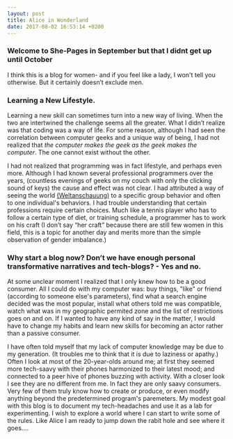 ```yaml
---
layout: post
title: Alice in Wonderland
date: 2017-08-02 16:53:14 +0200
---
```




### Welcome to She-Pages in September but that I didnt get up until October
I think this is a blog for women- and if you feel like a lady, I won't tell you otherwise. But it certainly doesn’t exclude men.

### Learning a New Lifestyle.

Learning a new skill can sometimes turn into a new way of living. When the two are intertwined the challenge seems all the greater. What I didn’t realize was that coding was a way of life. For some reason, although I had seen the correlation between computer geeks and a unique way of being, I had not realized that *the computer makes the geek as the geek makes the computer*. 
The one cannot exist without the other.

 I had not realized that programming was in fact lifestyle, and perhaps even more. Although I had known several professional programmers over the years, (countless evenings of geeks on my couch with only the clicking sound of keys) the cause and effect was not clear. I had attributed a way of seeing the world [(Weltanschauung)](https://en.wikipedia.org/wiki/World_view) to a specific group behavior and often to one individual's behaviors. I had trouble understanding that certain professions require certain choices. Much like a tennis player who has to follow a certain type of diet, or training schedule, a programmer has to work on his craft (I don’t say “her craft” because there are still few women in this field, this is a topic for another day and merits more than the simple observation of gender imbalance.) 

### Why start a blog now? Don’t we have enough personal transformative narratives and tech-blogs? - Yes and no.
At some unclear moment I realized that I only knew how to be a good consumer. All I could do with my computer was: buy things, "like" or friend (according to someone else's parameters), find what a search engine decided was the most popular, install what others told me was compatible, watch what was in my geographic permited zone and the list of restrictions goes on and on. If I wanted to have any kind of say in the matter, I would have to change my habits and learn new skills for becoming an actor rather than a passive consumer. 

I have often told myself that my lack of computer knowledge may be due to my generation. (It troubles me to think that it is due to laziness or apathy.) Often I look at most of the 20-year-olds around me; at first they seemed more tech-saavy with their phones harmonized to their latest mood; and connected to a peer hive of phones buzzing with activity. With a closer look I see they are no different from me. In fact they are only saavy consumers. Very few of them truly know how to create or produce, or even modify anything beyond the predetermined program's paremeters. 
My modest goal with this blog is to document my tech-headaches and use it as a lab for experimenting. I wish to explore a world where I can start to write some of the rules.
Like Alice I am ready to jump down the rabit hole and see where it goes....  
